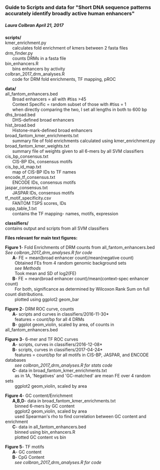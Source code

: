 ### Guide to Scripts and data for "Short DNA sequence patterns accurately identify broadly active human enhancers"
##### Laura Colbran April 21, 2017

**scripts/**  
kmer_enrichment.py  
&nbsp;&nbsp;&nbsp;&nbsp;&nbsp;&nbsp;calculates fold enrichment of kmers between 2 fasta files  
drm_finder.py  
&nbsp;&nbsp;&nbsp;&nbsp;&nbsp;&nbsp;counts DRMs in a fasta file  
bin_enhancers.R  
&nbsp;&nbsp;&nbsp;&nbsp;&nbsp;&nbsp;bins enhancers by activity  
colbran_2017_drm_analyses.R  
&nbsp;&nbsp;&nbsp;&nbsp;&nbsp;&nbsp;code for DRM fold enrichments, TF mapping, pROC  

**data/**  
all_fantom_enhancers.bed  
&nbsp;&nbsp;&nbsp;&nbsp;&nbsp;&nbsp;Broad enhancers = all with #tiss >45  
&nbsp;&nbsp;&nbsp;&nbsp;&nbsp;&nbsp;Context Specific = random subset of those with #tiss = 1  
&nbsp;&nbsp;&nbsp;&nbsp;&nbsp;&nbsp;when directly comparing the two, I set all lengths in both to 600 bp  
dhs_broad.bed  
&nbsp;&nbsp;&nbsp;&nbsp;&nbsp;&nbsp;DHS-defined broad enhancers  
hist_broad.bed  
&nbsp;&nbsp;&nbsp;&nbsp;&nbsp;&nbsp;Histone-mark-defined broad enhancers  
broad_fantom_kmer_enrichments.txt  
&nbsp;&nbsp;&nbsp;&nbsp;&nbsp;&nbsp;summary file of fold enrichments calculated using kmer_enrichment.py  
broad_fantom_kmer_weights.txt  
&nbsp;&nbsp;&nbsp;&nbsp;&nbsp;&nbsp;summary file of weights given to all 6-mers by all SVM classifiers  
cis_bp_consensus.txt  
&nbsp;&nbsp;&nbsp;&nbsp;&nbsp;&nbsp;CIS-BP IDs, consensus motifs  
cis_bp_id_map.txt  
&nbsp;&nbsp;&nbsp;&nbsp;&nbsp;&nbsp;map of CIS-BP IDs to TF names  
encode_tf_consensus.txt  
&nbsp;&nbsp;&nbsp;&nbsp;&nbsp;&nbsp;ENCODE IDs, consensus motifs  
jaspar_consensus.txt  
&nbsp;&nbsp;&nbsp;&nbsp;&nbsp;&nbsp;JASPAR IDs, consensus motifs  
tf_motif_specificity.csv  
&nbsp;&nbsp;&nbsp;&nbsp;&nbsp;&nbsp;FANTOM TSPS scores, IDs  
supp_table_1.txt  
&nbsp;&nbsp;&nbsp;&nbsp;&nbsp;&nbsp;contains the TF mapping- names, motifs, expression  

**classifiers/**  
contains output and scripts from all SVM classifiers

**Files relevant for main text figures:**

**Figure 1**- Fold Enrichments of DRM counts from all_fantom_enhancers.bed  
       _See colbran_2017_drm_analyses.R for code_  
&nbsp;&nbsp;&nbsp;&nbsp;&nbsp;&nbsp;**A**- FE = mean(broad enhancer count)/mean(negative count)  
&nbsp;&nbsp;&nbsp;&nbsp;&nbsp;&nbsp;&nbsp;&nbsp;Obtained FEs from 4 random genomic background sets  
&nbsp;&nbsp;&nbsp;&nbsp;&nbsp;&nbsp;&nbsp;&nbsp;*see Methods*  
&nbsp;&nbsp;&nbsp;&nbsp;&nbsp;&nbsp;&nbsp;&nbsp;Took mean and SD of log2(FE)  
&nbsp;&nbsp;&nbsp;&nbsp;&nbsp;&nbsp;**B**- FE = mean(broad enhancer count)/mean(context-spec enhancer count)  
&nbsp;&nbsp;&nbsp;&nbsp;&nbsp;&nbsp;&nbsp;&nbsp;For both, significance as determined by Wilcoxon Rank Sum on full count distributions.  
&nbsp;&nbsp;&nbsp;&nbsp;&nbsp;&nbsp;&nbsp;&nbsp;plotted using ggplot2 geom_bar  

**Figure 2**- DRM ROC curve, counts  
&nbsp;&nbsp;&nbsp;&nbsp;&nbsp;&nbsp;**A**- scripts and curves in classifiers/2016-11-30*  
&nbsp;&nbsp;&nbsp;&nbsp;&nbsp;&nbsp;&nbsp;&nbsp;features = count/bp for all 4 DRMs  
&nbsp;&nbsp;&nbsp;&nbsp;&nbsp;&nbsp;**B**- ggplot geom_violin, scaled by area, of counts in all_fantom_enhancers.bed  

**Figure 3**- 6-mer and TF ROC curves  
&nbsp;&nbsp;&nbsp;&nbsp;&nbsp;&nbsp;**A**- scripts, curves in classifiers/2016-12-08*  
&nbsp;&nbsp;&nbsp;&nbsp;&nbsp;&nbsp;**B**- scripts, curves in classifiers/2017-04-24*  
&nbsp;&nbsp;&nbsp;&nbsp;&nbsp;&nbsp;&nbsp;&nbsp;features = count/bp for all motifs in CIS-BP, JASPAR, and ENCODE databases  
&nbsp;&nbsp;&nbsp;&nbsp;&nbsp;&nbsp;&nbsp;&nbsp;_see colbran_2017_drm_analyses.R for stats code_  
&nbsp;&nbsp;&nbsp;&nbsp;&nbsp;&nbsp;**C**- data in broad_fantom_kmer_enrichments.txt  
&nbsp;&nbsp;&nbsp;&nbsp;&nbsp;&nbsp;&nbsp;&nbsp;as in 1A, 'Negatives' and 'GC-matched' are mean FE over 4 random sets  
&nbsp;&nbsp;&nbsp;&nbsp;&nbsp;&nbsp;&nbsp;&nbsp;ggplot2 geom_violin, scaled by area

**Figure 4**- GC content/Enrichment  
&nbsp;&nbsp;&nbsp;&nbsp;&nbsp;&nbsp;**A,B,D**- data in broad_fantom_kmer_enrichments.txt  
&nbsp;&nbsp;&nbsp;&nbsp;&nbsp;&nbsp;&nbsp;&nbsp;binned 6-mers by  GC content  
&nbsp;&nbsp;&nbsp;&nbsp;&nbsp;&nbsp;&nbsp;&nbsp;ggplot2 geom_violin, scaled by area  
&nbsp;&nbsp;&nbsp;&nbsp;&nbsp;&nbsp;&nbsp;&nbsp;used Spearman's rho to find correlation between GC content and enrichment  
&nbsp;&nbsp;&nbsp;&nbsp;&nbsp;&nbsp;**C**- data in all_fantom_enhancers.bed  
&nbsp;&nbsp;&nbsp;&nbsp;&nbsp;&nbsp;&nbsp;&nbsp;binned using bin_enhancers.R  
&nbsp;&nbsp;&nbsp;&nbsp;&nbsp;&nbsp;&nbsp;&nbsp;plotted GC content vs bin

**Figure 5**- TF motifs  
&nbsp;&nbsp;&nbsp;&nbsp;&nbsp;&nbsp;**A**- GC content  
&nbsp;&nbsp;&nbsp;&nbsp;&nbsp;&nbsp;**B**- CpG Content  
&nbsp;&nbsp;&nbsp;&nbsp;&nbsp;&nbsp;&nbsp;&nbsp;_see colbran_2017_drm_analyses.R for code_

